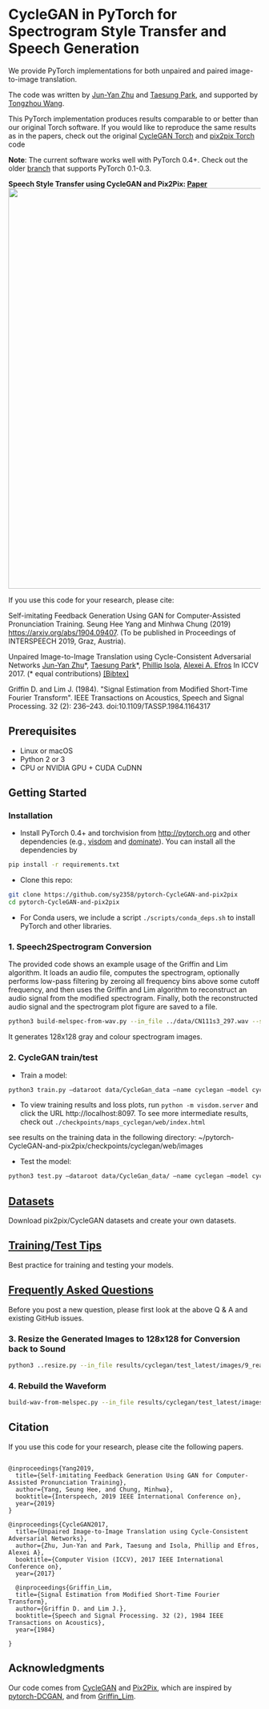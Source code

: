 <br><br><br>

# CycleGAN in PyTorch for Spectrogram Style Transfer and Speech Generation

We provide PyTorch implementations for both unpaired and paired image-to-image translation.

The code was written by [Jun-Yan Zhu](https://github.com/junyanz) and [Taesung Park](https://github.com/taesung89), and supported by [Tongzhou Wang](https://ssnl.github.io/).

This PyTorch implementation produces results comparable to or better than our original Torch software. If you would like to reproduce the same results as in the papers, check out the original [CycleGAN Torch](https://github.com/junyanz/CycleGAN) and [pix2pix Torch](https://github.com/phillipi/pix2pix) code

**Note**: The current software works well with PyTorch 0.4+. Check out the older [branch](https://github.com/junyanz/pytorch-CycleGAN-and-pix2pix/tree/pytorch0.3.1) that supports PyTorch 0.1-0.3.



**Speech Style Transfer using CycleGAN and Pix2Pix: [Paper](https://arxiv.org/ftp/arxiv/papers/1904/1904.09407.pdf)**
<img src="https://github.com/sy2358/pytorch-CycleGAN-and-pix2pix/blob/master/imgs/compare_spectrograms.jpg" width="800"/>




If you use this code for your research, please cite:

Self-imitating Feedback Generation Using GAN for Computer-Assisted Pronunciation Training. Seung Hee Yang and Minhwa Chung (2019) https://arxiv.org/abs/1904.09407. (To be published in Proceedings of INTERSPEECH 2019, Graz, Austria).

Unpaired Image-to-Image Translation using Cycle-Consistent Adversarial Networks
[Jun-Yan Zhu](https://people.eecs.berkeley.edu/~junyanz/)\*,  [Taesung Park](https://taesung.me/)\*, [Phillip Isola](https://people.eecs.berkeley.edu/~isola/), [Alexei A. Efros](https://people.eecs.berkeley.edu/~efros)
In ICCV 2017. (* equal contributions) [[Bibtex]](https://junyanz.github.io/CycleGAN/CycleGAN.txt)

Griffin D. and Lim J. (1984). "Signal Estimation from Modified Short-Time Fourier Transform". IEEE Transactions on Acoustics, Speech and Signal Processing. 32 (2): 236–243. doi:10.1109/TASSP.1984.1164317

## Prerequisites
- Linux or macOS
- Python 2 or 3
- CPU or NVIDIA GPU + CUDA CuDNN

## Getting Started
### Installation
- Install PyTorch 0.4+ and torchvision from http://pytorch.org and other dependencies (e.g., [visdom](https://github.com/facebookresearch/visdom) and [dominate](https://github.com/Knio/dominate)). You can install all the dependencies by
```bash
pip install -r requirements.txt
```
- Clone this repo:
```bash
git clone https://github.com/sy2358/pytorch-CycleGAN-and-pix2pix
cd pytorch-CycleGAN-and-pix2pix
```
- For Conda users, we include a script `./scripts/conda_deps.sh` to install PyTorch and other libraries.

### 1. Speech2Spectrogram Conversion

The provided code shows an example usage of the Griffin and Lim algorithm. It loads an audio file, computes the spectrogram, optionally performs low-pass filtering by zeroing all frequency bins above some cutoff frequency, and then uses the Griffin and Lim algorithm to reconstruct an audio signal from the modified spectrogram. Finally, both the reconstructed audio signal and the spectrogram plot figure are saved to a file.

```bash
python3 build-melspec-from-wav.py --in_file ../data/CN111s3_297.wav --sample_rate_hz 16000 --fft_size 512 --overlap_ratio 3 --mel_bin_count 128 --max_freq_hz 5000 --pad_length 24000
```
It generates 128x128 gray and colour spectrogram images. 

### 2. CycleGAN train/test

- Train a model:
```bash
python3 train.py —dataroot data/CycleGan_data —name cyclegan —model cycle_gan —no_flip —resize_or_crop none —loadSize 128 —fineSize 128
```
- To view training results and loss plots, run `python -m visdom.server` and click the URL http://localhost:8097. To see more intermediate results, check out `./checkpoints/maps_cyclegan/web/index.html`

see results on the training data in the following directory:
~/pytorch-CycleGAN-and-pix2pix/checkpoints/cyclegan/web/images

- Test the model:
```bash
python3 test.py —dataroot data/CycleGan_data/ —name cyclegan —model cycle_gan —no_flip —loadSize 256 —fineSize 256 —num_test 200 —no_dropout —results_dir test_results/
```

## [Datasets](docs/datasets.md)
Download pix2pix/CycleGAN datasets and create your own datasets.

## [Training/Test Tips](docs/tips.md)
Best practice for training and testing your models.

## [Frequently Asked Questions](docs/qa.md)
Before you post a new question, please first look at the above Q & A and existing GitHub issues.


### 3. Resize the Generated Images to 128x128 for Conversion back to Sound
```bash
python3 ..resize.py --in_file results/cyclegan/test_latest/images/9_real_A.png --resize_file results/cyclegan/test_latest/images/9_real_A_resized.png --resize 128 128
```

### 4. Rebuild the Waveform
```bash
build-wav-from-melspec.py --in_file results/cyclegan/test_latest/images/9_real_A_resized.png --param_file ~/test/9_params.txt --out_file results/cyclegan/test_latest/images/9_real_A-rebuild.wav --iterations 1000
```


## Citation
If you use this code for your research, please cite the following papers.
```

@inproceedings{Yang2019,
  title={Self-imitating Feedback Generation Using GAN for Computer-Assisted Pronunciation Training},
  author={Yang, Seung Hee, and Chung, Minhwa},
  booktitle={Interspeech, 2019 IEEE International Conference on},
  year={2019}
}

@inproceedings{CycleGAN2017,
  title={Unpaired Image-to-Image Translation using Cycle-Consistent Adversarial Networks},
  author={Zhu, Jun-Yan and Park, Taesung and Isola, Phillip and Efros, Alexei A},
  booktitle={Computer Vision (ICCV), 2017 IEEE International Conference on},
  year={2017}
  
  @inproceedings{Griffin_Lim,
  title={Signal Estimation from Modified Short-Time Fourier Transform},
  author={Griffin D. and Lim J.},
  booktitle={Speech and Signal Processing. 32 (2), 1984 IEEE Transactions on Acoustics},
  year={1984}
  
}

```


## Acknowledgments
Our code comes from [CycleGAN](https://github.com/junyanz/CycleGAN) and [Pix2Pix](https://github.com/phillipi/pix2pix), which are inspired by [pytorch-DCGAN](https://github.com/pytorch/examples/tree/master/dcgan), and from [Griffin_Lim](https://github.com/bkvogel/griffin_lim).
